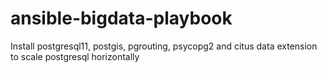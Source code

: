# ansible-bigdata-playbook
Install postgresql11, postgis, pgrouting, psycopg2 and citus data extension to scale postgresql horizontally
